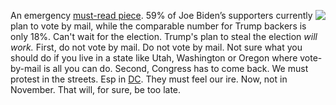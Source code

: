 <img src="http://scripting.com/images/2020/03/08/uncleSam.png" border="0" align="right">An emergency <a href="https://www.inquirer.com/opinion/commentary/trump-mailboxes-sorters-usps-2020-election-louis-dejoy-20200816.html">must-read piece</a>. 59% of Joe Biden’s supporters currently plan to vote by mail, while the comparable number for Trump backers is only 18%. Can't wait for the election. Trump's plan to steal the election <i>will work.</i> First, do not vote by mail. Do not vote by mail. Not sure what you should do if you live in a state like Utah, Washington or Oregon where vote-by-mail is all you can do. Second, Congress has to come back. We must protest in the streets. Esp in <a href="https://twitter.com/KolbieReports/status/1294615470004469760">DC</a>. They must feel our ire. Now, not in November. That will, for sure, be too late. 
